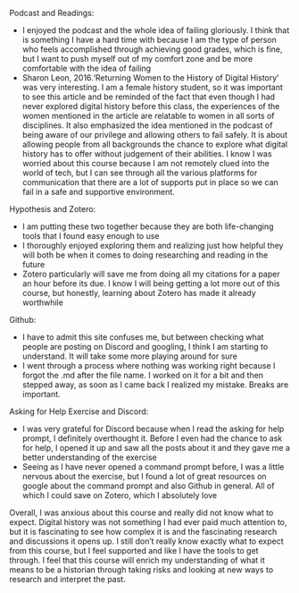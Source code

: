 Podcast and Readings:
-	I enjoyed the podcast and the whole idea of failing gloriously. I think that is something I have a hard time with because I am the type of person who feels accomplished through achieving good grades, which is fine, but I want to push myself out of my comfort zone and be more comfortable with the idea of failing 
-	Sharon Leon, 2016.‘Returning Women to the History of Digital History’ was very interesting. I am a female history student, so it was important to see this article and be reminded of the fact that even though I had never explored digital history before this class, the experiences of the women mentioned in the article are relatable to women in all sorts of disciplines. It also emphasized the idea mentioned in the podcast of being aware of our privilege and allowing others to fail safely. It is about allowing people from all backgrounds the chance to explore what digital history has to offer without judgement of their abilities. I know I was worried about this course because I am not remotely clued into the world of tech, but I can see through all the various platforms for communication that there are a lot of supports put in place so we can fail in a safe and supportive environment.

Hypothesis and Zotero:
-	I am putting these two together because they are both life-changing tools that I found easy enough to use
-	I thoroughly enjoyed exploring them and realizing just how helpful they will both be when it comes to doing researching and reading in the future
-	Zotero particularly will save me from doing all my citations for a paper an hour before its due. I know I will being getting a lot more out of this course, but honestly, learning about Zotero has made it already worthwhile

Github:
-	I have to admit this site confuses me, but between checking what people are posting on Discord and googling, I think I am starting to understand. It will take some more playing around for sure
- I went through a process where nothing was working right because I forgot the .md after the file name. I worked on it for a bit and then stepped away, as soon as I came back I realized my mistake. Breaks are important. 

Asking for Help Exercise and Discord:
-	I was very grateful for Discord because when I read the asking for help prompt, I definitely overthought it. Before I even had the chance to ask for help, I opened it up and saw all the posts about it and they gave me a better understanding of the exercise
-	Seeing as I have never opened a command prompt before, I was a little nervous about the exercise, but I found a lot of great resources on google about the command prompt and also Github in general. All of which I could save on Zotero, which I absolutely love

Overall, I was anxious about this course and really did not know what to expect. Digital history was not something I had ever paid much attention to, but it is fascinating to see how complex it is and the fascinating research and discussions it opens up. I still don’t really know exactly what to expect from this course, but I feel supported and like I have the tools to get through. I feel that this course will enrich my understanding of what it means to be a historian through taking risks and looking at new ways to research and interpret the past. 
